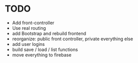 TODO
=====

* Add front-controller
* Use real routing
* add Bootstrap and rebuild frontend
* reorganize: public front controller, private everything else
* add user logins
* build save / load / list functions
* move everything to firebase